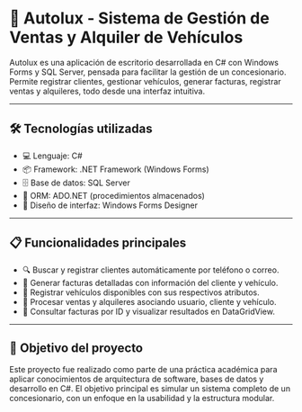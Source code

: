 # 🚗 Autolux - Sistema de Gestión de Ventas y Alquiler de Vehículos

Autolux es una aplicación de escritorio desarrollada en C# con Windows Forms y SQL Server, pensada para facilitar la gestión de un concesionario. Permite registrar clientes, gestionar vehículos, generar facturas, registrar ventas y alquileres, todo desde una interfaz intuitiva.

---

## 🛠 Tecnologías utilizadas

- 💻 Lenguaje: C#
- 📦 Framework: .NET Framework (Windows Forms)
- 🗄️ Base de datos: SQL Server
- 🧠 ORM: ADO.NET (procedimientos almacenados)
- 🎨 Diseño de interfaz: Windows Forms Designer

---

## 📋 Funcionalidades principales

- 🔍 Buscar y registrar clientes automáticamente por teléfono o correo.
- 🧾 Generar facturas detalladas con información del cliente y vehículo.
- 🚗 Registrar vehículos disponibles con sus respectivos atributos.
- 💸 Procesar ventas y alquileres asociando usuario, cliente y vehículo.
- 📅 Consultar facturas por ID y visualizar resultados en DataGridView.

---

## 🎯 Objetivo del proyecto

Este proyecto fue realizado como parte de una práctica académica para aplicar conocimientos de arquitectura de software, bases de datos y desarrollo en C#. El objetivo principal es simular un sistema completo de un concesionario, con un enfoque en la usabilidad y la estructura modular.
